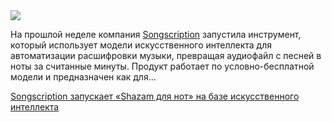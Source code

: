 <!--2025-07-02 14:30:58-->
<div class="yb">
  <div class="rss habr"><img src="https://habrastorage.org/getpro/habr/upload_files/345/8b1/edb/3458b1edb15e8791f129cb5b3d3eaf11.jpg" /><p>На прошлой неделе компания <a href="https://songscription.ai/" rel="noopener noreferrer nofollow">Songscription</a> запустила инструмент, который использует модели искусственного интеллекта для автоматизации расшифровки музыки, превращая аудиофайл с песней в ноты за считанные минуты.&nbsp;Продукт работает по условно-бесплатной модели и предназначен как для... <p class="titl"><a href="https://habr.com/ru/companies/bothub/news/924368/?utm_source=habrahabr&utm_medium=rss&utm_campaign=924368">Songscription запускает «Shazam для нот» на базе искусственного интеллекта</a></p></div>
</div>
